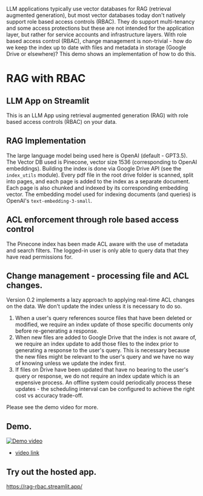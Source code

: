 LLM applications typically use vector databases for RAG (retrieval augmented generation), but most vector databases today don't
natively support role based access controls (RBAC). They do support multi-tenancy and some access protections but these are not intended for the application layer, but rather for service accounts and infrastructure layers.
With role based access control (RBAC), change management is non-trivial - how do we keep the index up to date with files and metadata in storage (Google Drive or elsewhere)? This demo shows an implementation of how to do this. 

# RAG with RBAC

## LLM App on Streamlit
This is an LLM App using retrieval augmented generation (RAG) with role based access controls (RBAC) on your data.

## RAG Implementation
The large language model being used here is OpenAI (default - GPT3.5).
The Vector DB used is Pinecone, vector size 1536 (corresponding to OpenAI embeddings).
Building the index is done via Google Drive API (see the `index_utils` module). Every pdf file in the root drive folder is scanned, split into pages, and each page is added to the index as a separate document. Each page is also chunked and indexed by its corresponding embedding vector.
The embedding model used for indexing documents (and queries) is OpenAI's `text-embedding-3-small`.

## ACL enforcement through role based access control
The Pinecone index has been made ACL aware with the use of metadata and search filters.
The logged-in user is only able to query data that they have read permissions for.

## Change management - processing file and ACL changes.
Version 0.2 implements a lazy approach to applying real-time ACL changes on the data.
We don't update the index unless it is necessary to do so.
  1. When a user's query references source files that have been deleted or modified, we require an index update of those specific documents only before re-generating a response.
  2. When new files are added to Google Drive that the index is not aware of, we require an index update to add those files to the index prior to generating a response to the user's query. This is necessary because the new files might be relevant to the user's query and we have no way of knowing unless we update the index first.
  3. If files on Drive have been updated that have no bearing to the user's query or response, we do not require an index update which is an expensive process. An offline system could periodically process these updates - the scheduling interval can be configured to achieve the right cost vs accuracy trade-off.

Please see the demo video for more.

## Demo.

[![Demo video](https://img.youtube.com/vi/zKCrEXEBQGY/0.jpg)](https://www.youtube.com/watch?v=zKCrEXEBQGY)

  * [video link](https://www.youtube.com/watch?v=zKCrEXEBQGY)


## Try out the hosted app.
https://rag-rbac.streamlit.app/


